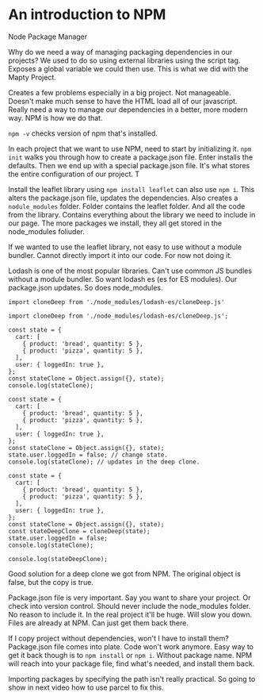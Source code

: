 # An introduction to NPM

Node Package Manager

Why do we need a way of managing packaging dependencies in our projects? We used to do so using external libraries using the script tag. Exposes a global variable we could then use. This is what we did with the Mapty Project.

Creates a few problems especially in a big project. Not manageable. Doesn't make much sense to have the HTML load all of our javascript. Really need a way to manage our dependencies in a better, more modern way. NPM is how we do that.

`npm -v` checks version of npm that's installed.

In each project that we want to use NPM, need to start by initializing it.
`npm init` walks you through how to create a package.json file. Enter installs the defaults. Then we end up with a special package.json file. It's what stores the entire configuration of our project. T

Install the leaflet library using `npm install leaflet` can also use `npm i`. This alters the package.json file, updates the dependencies. Also creates a `nodule_modules` folder. Folder contains the leaflet folder. And all the code from the library. Contains everything about the library we need to include in our page. The more packages we install, they all get stored in the node_modules foliuder.

If we wanted to use the leaflet library, not easy to use without a module bundler. Cannot directly import it into our code. For now not doing it.

Lodash is one of the most popular libraries. Can't use common JS bundles without a module bundler. So want lodash es (es for ES modules). Our package.json updates. So does node_modules.

```
import cloneDeep from './node_modules/lodash-es/cloneDeep.js'
```

```
import cloneDeep from './node_modules/lodash-es/cloneDeep.js';

const state = {
  cart: [
    { product: 'bread', quantity: 5 },
    { product: 'pizza', quantity: 5 },
  ],
  user: { loggedIn: true },
};
const stateClone = Object.assign({}, state);
console.log(stateClone);
```

```
const state = {
  cart: [
    { product: 'bread', quantity: 5 },
    { product: 'pizza', quantity: 5 },
  ],
  user: { loggedIn: true },
};
const stateClone = Object.assign({}, state);
state.user.loggedIn = false; // change state.
console.log(stateClone); // updates in the deep clone.
```

```
const state = {
  cart: [
    { product: 'bread', quantity: 5 },
    { product: 'pizza', quantity: 5 },
  ],
  user: { loggedIn: true },
};
const stateClone = Object.assign({}, state);
const stateDeepClone = cloneDeep(state);
state.user.loggedIn = false;
console.log(stateClone);

console.log(stateDeepClone);
```

Good solution for a deep clone we got from NPM. The original object is false, but the copy is true.

Package.json file is very important. Say you want to share your project. Or check into version control. Should never include the node_modules folder. No reason to include it. In the real project it'll be huge. Will slow you down. Files are already at NPM. Can just get them back there.

If I copy project without dependencies, won't I have to install them? Package.json file comes into plate. Code won't work anymore. Easy way to get it back though is to `npm install` or `npm i`. Without package name. NPM will reach into your package file, find what's needed, and install them back.

Importing packages by specifying the path isn't really practical. So going to show in next video how to use parcel to fix this.
